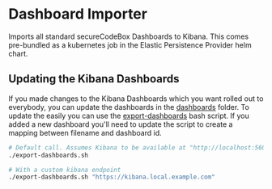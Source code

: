 <!--
SPDX-FileCopyrightText: 2020 iteratec GmbH

SPDX-License-Identifier: Apache-2.0
-->

# Dashboard Importer

Imports all standard secureCodeBox Dashboards to Kibana.
This comes pre-bundled as a kubernetes job in the Elastic Persistence Provider helm chart.

## Updating the Kibana Dashboards

If you made changes to the Kibana Dashboards which you want rolled out to everybody, you can update the dashboards in the [dashboards](./dashboards/) folder. To update the easily you can use the [export-dashboards](./export-dashboards.sh) bash script. If you added a new dashboard you'll need to update the script to create a mapping between filename and dashboard id.

```bash
# Default call. Assumes Kibana to be available at "http://localhost:5601"
./export-dashboards.sh

# With a custom kibana endpoint
./export-dashboards.sh "https://kibana.local.example.com"
```

